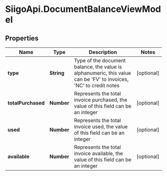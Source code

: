 # SiigoApi.DocumentBalanceViewModel

## Properties

Name | Type | Description | Notes
------------ | ------------- | ------------- | -------------
**type** | **String** | Type of the document balance, the value is alphanumeric, this value can be &#39;FV&#39; to invoices, &#39;NC&#39; to credit notes | [optional] 
**totalPurchased** | **Number** | Represents the total invoice purchased,  the value of this field can be an integer | [optional] 
**used** | **Number** | Represents the total invoice used,  the value of this field can be an integer | [optional] 
**available** | **Number** | Represents the total invoice available, the value of this field can be an integer | [optional] 


